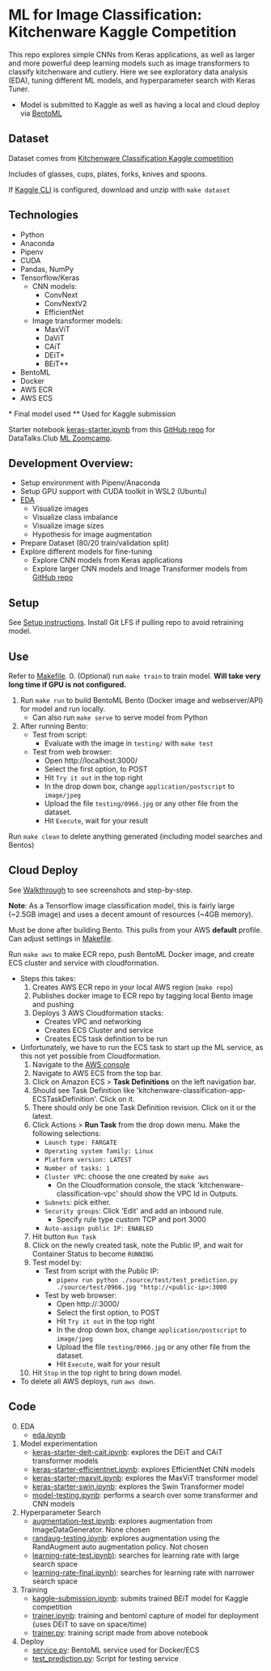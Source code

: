 # ML for Image Classification: Kitchenware Kaggle Competition

This repo explores simple CNNs from Keras applications, as well as larger and more powerful deep learning models such as image transformers to classify kitchenware and cutlery. Here we see exploratory data analysis (EDA), tuning different ML models, and hyperparameter search with Keras Tuner.
- Model is submitted to Kaggle as well as having a local and cloud deploy via [BentoML](https://www.bentoml.com/)

## Dataset

Dataset comes from [Kitchenware Classification Kaggle competition](https://www.kaggle.com/competitions/kitchenware-classification)

Includes of glasses, cups, plates, forks, knives and spoons.

If [Kaggle CLI](https://www.kaggle.com/docs/api) is configured, download and unzip with `make dataset`

## Technologies
- Python
- Anaconda
- Pipenv
- CUDA
- Pandas, NumPy
- Tensorflow/Keras
    - CNN models:
        - ConvNext
        - ConvNextV2
        - EfficientNet
    - Image transformer models:
        - MaxViT
        - DaViT
        - CAiT
        - DEiT\*
        - BEiT\**
- BentoML
- Docker
- AWS ECR
- AWS ECS

\* Final model used
\** Used for Kaggle submission

Starter notebook [keras-starter.ipynb](./source/notebooks/keras-starter.ipynb) from this [GitHub repo](https://github.com/DataTalksClub/kitchenware-competition-starter) for DataTalks.Club [ML Zoomcamp](https://github.com/alexeygrigorev/mlbookcamp-code).

## Development Overview:
- Setup environment with Pipenv/Anaconda
- Setup GPU support with CUDA toolkit in WSL2 (Ubuntu)
- [EDA](./source/notebooks/eda.ipynb)
    - Visualize images
    - Visualize class imbalance
    - Visualize image sizes
    - Hypothesis for image augmentation
- Prepare Dataset (80/20 train/validation split)
- Explore different models for fine-tuning
    - Explore CNN models from Keras applications
    - Explore larger CNN models and Image Transformer models from [GitHub repo](https://github.com/leondgarse/)

## Setup

See [Setup instructions](./SETUP.md). Install Git LFS if pulling repo to avoid retraining model.

## Use

Refer to [Makefile](./Makefile).
0. (Optional) run `make train` to train model. **Will take very long time if GPU is not configured.**
1. Run `make run` to build BentoML Bento (Docker image and webserver/API) for model and run locally.
    - Can also run `make serve` to serve model from Python
2. After running Bento:
    - Test from script:
        - Evaluate with the image in `testing/` with `make test`
    - Test from web browser:
        - Open http://localhost:3000/
        - Select the first option, to POST
        - Hit `Try it out` in the top right
        - In the drop down box, change `application/postscript` to `image/jpeg`
        - Upload the file `testing/0966.jpg` or any other file from the dataset.
        - Hit `Execute`, wait for your result

Run `make clean` to delete anything generated (including model searches and Bentos)

## Cloud Deploy

See [Walkthrough](./WALKTHROUGH.md) to see screenshots and step-by-step.

**Note**: As a Tensorflow image classification model, this is fairly large (~2.5GB image) and uses a decent amount of resources (~4GB memory).

Must be done after building Bento. This pulls from your AWS **default** profile. Can adjust settings in [Makefile](./Makefile).

Run `make aws` to make ECR repo, push BentoML Docker image, and create ECS cluster and service with cloudformation.
- Steps this takes:
    1. Creates AWS ECR repo in your local AWS region (`make repo`)
    2. Publishes docker image to ECR repo by tagging local Bento image and pushing
    3. Deploys 3 AWS Cloudformation stacks:
        - Creates VPC and networking
        - Creates ECS Cluster and service
        - Creates ECS task definition to be run
- Unfortunately, we have to run the ECS task to start up the ML service, as this not yet possible from Cloudformation.
    1. Navigate to the [AWS console](https://aws.amazon.com/)
    2. Navigate to AWS ECS from the top bar.
    3. Click on Amazon ECS > **Task Definitions** on the left navigation bar.
    4. Should see Task Definition like 'kitchenware-classification-app-ECSTaskDefinition'. Click on it.
    5. There should only be one Task Definition revision. Click on it or the latest.
    6. Click Actions > **Run Task** from the drop down menu. Make the following selections:
        - `Launch type: FARGATE`
        - `Operating system family: Linux`
        - `Platform version: LATEST`
        - `Number of tasks: 1`
        - `Cluster VPC`: choose the one created by `make aws`
            - On the Cloudformation console, the stack 'kitchenware-classification-vpc' should show the VPC Id in Outputs.
        - `Subnets`: pick either.
        - `Security groups`: Click 'Edit' and add an inbound rule.
            - Specify rule type custom TCP and port 3000
        - `Auto-assign public IP: ENABLED`
    7. Hit button `Run Task`
    8. Click on the newly created task, note the Public IP, and wait for Container Status to become `RUNNING`
    9. Test model by:
        - Test from script with the Public IP:
            - `pipenv run python ./source/test/test_prediction.py ./source/test/0966.jpg "http://<public-ip>:3000`
        - Test by web browser:
            - Open http://<public-ip>:3000/
            - Select the first option, to POST
            - Hit `Try it out` in the top right
            - In the drop down box, change `application/postscript` to `image/jpeg`
            - Upload the file `testing/0966.jpg` or any other file from the dataset.
            - Hit `Execute`, wait for your result
    10. Hit `Stop` in the top right to bring down model. 
- To delete all AWS deploys, run `aws down`.

## Code

0. EDA
    - [eda.ipynb](./notebooks/eda.ipynb)
1. Model experimentation
    - [keras-starter-deit-cait.ipynb](./notebooks/keras-starter-deit-cait.ipynb): explores the DEiT and CAiT transformer models
    - [keras-starter-efficientnet.ipynb](./notebooks/keras-starter-efficientnet.ipynb): explores EfficientNet CNN models
    - [keras-starter-maxvit.ipynb](./notebooks/keras-starter-maxvit.ipynb): explores the MaxViT transformer model
    - [keras-starter-swin.ipynb](./notebooks/keras-starter-swin.ipynb): explores the Swin Transformer model
    - [model-testing.ipynb](./notebooks/model-testing.ipynb): performs a search over some transformer and CNN models
2. Hyperparameter Search
    - [augmentation-test.ipynb](./notebooks/augmentation-test.ipynb): explores augmentation from ImageDataGenerator. None chosen
    - [randaug-testing.ipynb](./notebooks/randaug-testing.ipynb): explores augmentation using the RandAugment auto augmentation policy. Not chosen
    - [learning-rate-test.ipynb)](./notebooks/learning-rate-test.ipynb): searches for learning rate with large search space
    - [learning-rate-final.ipynb)](./notebooks/learning-rate-final.ipynb): searches for learning rate with narrower search space
3. Training
    - [kaggle-submission.ipynb](./notebooks/kaggle-submission.ipynb): submits trained BEiT model for Kaggle competition
    - [trainer.ipynb](./trainer.ipynb): training and bentoml capture of model for deployment (uses DEiT to save on space/time)
    - [trainer.py](./trainer.py): training script made from above notebook
4. Deploy
    - [service.py](./service.py): BentoML service used for Docker/ECS
    - [test_prediction.py](./testing/test_prediction.py): Script for testing service 
